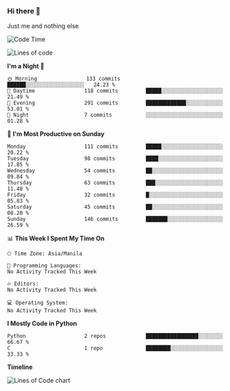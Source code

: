 ### Hi there 👋

Just me and nothing else


<!--START_SECTION:waka-->
![Code Time](http://img.shields.io/badge/Code%20Time-107%20hrs%2043%20mins-blue)

![Lines of code](https://img.shields.io/badge/From%20Hello%20World%20I%27ve%20Written-1.3%20million%20lines%20of%20code-blue)

**I'm a Night 🦉** 

```text
🌞 Morning                133 commits         ██████░░░░░░░░░░░░░░░░░░░   24.23 % 
🌆 Daytime                118 commits         █████░░░░░░░░░░░░░░░░░░░░   21.49 % 
🌃 Evening                291 commits         █████████████░░░░░░░░░░░░   53.01 % 
🌙 Night                  7 commits           ░░░░░░░░░░░░░░░░░░░░░░░░░   01.28 % 
```
📅 **I'm Most Productive on Sunday** 

```text
Monday                   111 commits         █████░░░░░░░░░░░░░░░░░░░░   20.22 % 
Tuesday                  98 commits          ████░░░░░░░░░░░░░░░░░░░░░   17.85 % 
Wednesday                54 commits          ██░░░░░░░░░░░░░░░░░░░░░░░   09.84 % 
Thursday                 63 commits          ███░░░░░░░░░░░░░░░░░░░░░░   11.48 % 
Friday                   32 commits          █░░░░░░░░░░░░░░░░░░░░░░░░   05.83 % 
Saturday                 45 commits          ██░░░░░░░░░░░░░░░░░░░░░░░   08.20 % 
Sunday                   146 commits         ███████░░░░░░░░░░░░░░░░░░   26.59 % 
```


📊 **This Week I Spent My Time On** 

```text
🕑︎ Time Zone: Asia/Manila

💬 Programming Languages: 
No Activity Tracked This Week

🔥 Editors: 
No Activity Tracked This Week

💻 Operating System: 
No Activity Tracked This Week
```

**I Mostly Code in Python** 

```text
Python                   2 repos             █████████████████░░░░░░░░   66.67 % 
C                        1 repo              ████████░░░░░░░░░░░░░░░░░   33.33 % 
```



**Timeline**

![Lines of Code chart](https://raw.githubusercontent.com/mauring55/mauring55/main/assets/bar_graph.png)


<!--END_SECTION:waka-->
